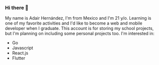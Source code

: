 ### Hi there 👋

My name is Adair Hernández, I'm from Mexico and I'm 21 y/o.
Learning is one of my favorite activities and I'd like to become a web and mobile developer when I graduate.
This account is for storing my school projects, but I'm planning on including some personal projects too.
I'm interested in:
- Go
- Javascript
- React.js
- Flutter
<!--
**AdairHdz/AdairHdz** is a ✨ _special_ ✨ repository because its `README.md` (this file) appears on your GitHub profile.

Here are some ideas to get you started:

- 🔭 I’m currently working on ...
- 🌱 I’m currently learning ...
- 👯 I’m looking to collaborate on ...
- 🤔 I’m looking for help with ...
- 💬 Ask me about ...
- 📫 How to reach me: ...
- 😄 Pronouns: ...
- ⚡ Fun fact: ...
-->
